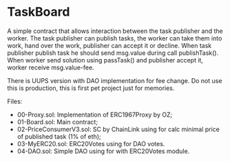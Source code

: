 # TaskBoard

A simple contract that allows interaction between the task publisher and the worker. The task publisher can publish tasks, the worker can take them into work, hand over the work, publisher can accept it or decline. When task publisher publish task he should send msg.value during call publishTask().
When worker send solution using passTask() and publisher accept it, worker receive msg.value-fee. 

There is UUPS version with DAO implementation for fee change.
Do not use this is production, this is first pet project just for memories.

Files:
- 00-Proxy.sol: Implementation of ERC1967Proxy by OZ;
- 01-Board.sol: Main contract;
- 02-PriceConsumerV3.sol: SC by ChainLink using for calc minimal price of published task (1% of eth);
- 03-MyERC20.sol: ERC20Votes using for DAO votes.
- 04-DAO.sol: Simple DAO using for with ERC20Votes module.


